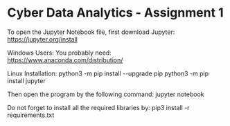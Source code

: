 # Cyber Data Analytics - Assignment 1
To open the Jupyter Notebook file, first download Jupyter: https://jupyter.org/install

Windows Users:
You probably need: https://www.anaconda.com/distribution/

Linux Installation:
python3 -m pip install --upgrade pip
python3 -m pip install jupyter

Then open the program by the following command: 
jupyter notebook

Do not forget to install all the required libraries by:
pip3 install -r requirements.txt
